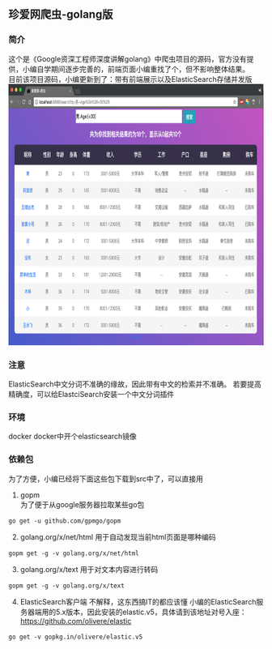 ## 珍爱网爬虫-golang版
### 简介
这个是《Google资深工程师深度讲解golang》中爬虫项目的源码，官方没有提供，小编自学期间逐步完善的，前端页面小编重找了个，但不影响整体结果。  
目前该项目源码，小编更新到了：带有前端展示以及ElasticSearch存储并发版  
<img src="img/1.png" width = "800" height = "516"/>
### 注意
ElasticSearch中文分词不准确的缘故，因此带有中文的检索并不准确。
若要提高精确度，可以给ElastciSearch安装一个中文分词插件
### 环境
docker
docker中开个elasticsearch镜像
### 依赖包
为了方便，小编已经将下面这些包下载到src中了，可以直接用
1. gopm  
为了便于从google服务器拉取某些go包
```text
go get -u github.com/gpmgo/gopm
``` 
2. golang.org/x/net/html 
用于自动发现当前html页面是哪种编码
```text
gopm get -g -v golang.org/x/net/html
```
3. golang.org/x/text
用于对文本内容进行转码
```text
gopm get -g -v golang.org/x/text
```  
4. ElasticSearch客户端
不解释，这东西搞IT的都应该懂
小编的ElasticSearch服务器端用的5.x版本，因此安装的elastic.v5，具体请到该地址对号入座：https://github.com/olivere/elastic
```text
go get -v gopkg.in/olivere/elastic.v5
```
